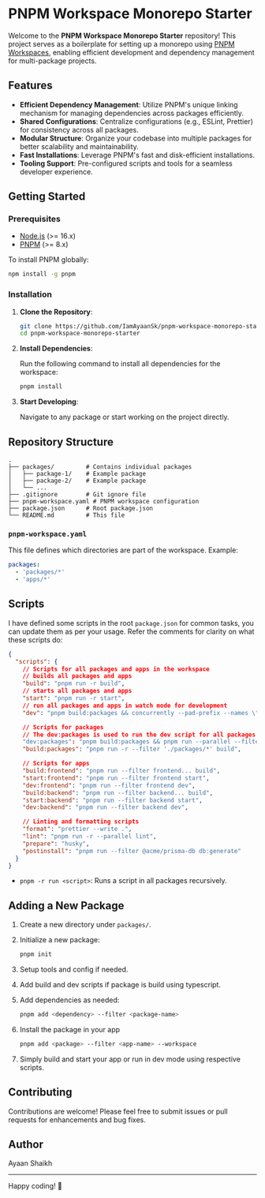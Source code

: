 # PNPM Workspace Monorepo Starter

Welcome to the **PNPM Workspace Monorepo Starter** repository! This project serves as a boilerplate for setting up a monorepo using [PNPM Workspaces](https://pnpm.io/workspaces), enabling efficient development and dependency management for multi-package projects.

## Features

- **Efficient Dependency Management**: Utilize PNPM's unique linking mechanism for managing dependencies across packages efficiently.
- **Shared Configurations**: Centralize configurations (e.g., ESLint, Prettier) for consistency across all packages.
- **Modular Structure**: Organize your codebase into multiple packages for better scalability and maintainability.
- **Fast Installations**: Leverage PNPM's fast and disk-efficient installations.
- **Tooling Support**: Pre-configured scripts and tools for a seamless developer experience.

## Getting Started

### Prerequisites

- [Node.js](https://nodejs.org) (>= 16.x)
- [PNPM](https://pnpm.io) (>= 8.x)

To install PNPM globally:

```bash
npm install -g pnpm
```

### Installation

1. **Clone the Repository**:

   ```bash
   git clone https://github.com/IamAyaanSk/pnpm-workspace-monorepo-starter.git
   cd pnpm-workspace-monorepo-starter
   ```

2. **Install Dependencies**:

   Run the following command to install all dependencies for the workspace:

   ```bash
   pnpm install
   ```

3. **Start Developing**:

   Navigate to any package or start working on the project directly.

## Repository Structure

```
.
├── packages/         # Contains individual packages
│   ├── package-1/    # Example package
│   ├── package-2/    # Example package
│   └── ...
├── .gitignore        # Git ignore file
├── pnpm-workspace.yaml # PNPM workspace configuration
├── package.json      # Root package.json
└── README.md         # This file
```

### `pnpm-workspace.yaml`

This file defines which directories are part of the workspace. Example:

```yaml
packages:
  - 'packages/*'
  - 'apps/*'
```

## Scripts

I have defined some scripts in the root `package.json` for common tasks, you can update them as per your usage.
Refer the comments for clarity on what these scripts do:

```json
{
  "scripts": {
    // Scripts for all packages and apps in the workspace
    // builds all packages and apps
    "build": "pnpm run -r build",
    // starts all packages and apps
    "start": "pnpm run -r start",
    // run all packages and apps in watch mode for development
    "dev": "pnpm build:packages && concurrently --pad-prefix --names \"Packages,Apps\" -c \"bgGreen,bgBlue\" \"pnpm run --parallel --filter './packages/*' dev\" \"pnpm run --parallel --filter './apps/*' dev\"",

    // Scripts for packages
    // The dev:packages is used to run the dev script for all packages in parallel
    "dev:packages": "pnpm build:packages && pnpm run --parallel --filter './packages/*' dev",
    "build:packages": "pnpm run -r --filter './packages/*' build",

    // Scripts for apps
    "build:frontend": "pnpm run --filter frontend... build",
    "start:frontend": "pnpm run --filter frontend start",
    "dev:frontend": "pnpm run --filter frontend dev",
    "build:backend": "pnpm run --filter backend... build",
    "start:backend": "pnpm run --filter backend start",
    "dev:backend": "pnpm run --filter backend dev",

    // Linting and formatting scripts
    "format": "prettier --write .",
    "lint": "pnpm run -r --parallel lint",
    "prepare": "husky",
    "postinstall": "pnpm run --filter @acme/prisma-db db:generate"
  }
}
```

- `pnpm -r run <script>`: Runs a script in all packages recursively.

## Adding a New Package

1. Create a new directory under `packages/`.
2. Initialize a new package:

   ```bash
   pnpm init
   ```

3. Setup tools and config if needed.
4. Add build and dev scripts if package is build using typescript.

5. Add dependencies as needed:

   ```bash
   pnpm add <dependency> --filter <package-name>
   ```

6. Install the package in your app

   ```bash
   pnpm add <package> --filter <app-name> --workspace
   ```

7. Simply build and start your app or run in dev mode using respective scripts.

## Contributing

Contributions are welcome! Please feel free to submit issues or pull requests for enhancements and bug fixes.

## Author

Ayaan Shaikh

---

Happy coding! 🚀
